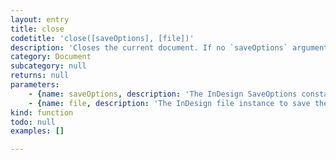 ```yaml
---
layout: entry
title: close
codetitle: 'close([saveOptions], [file])'
description: 'Closes the current document. If no `saveOptions` argument is used, the user will be asked if they want to save or not.'
category: Document
subcategory: null
returns: null
parameters:
    - {name: saveOptions, description: 'The InDesign SaveOptions constant or either true for triggering saving before closing or false for closing without saving.', optional: true, type: [null]}
    - {name: file, description: 'The InDesign file instance to save the document to.', optional: true, type: [File]}
kind: function
todo: null
examples: []

---
```

